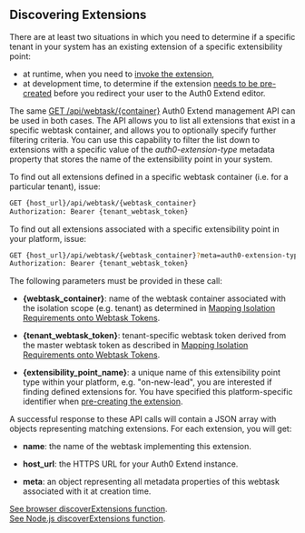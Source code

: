 ## Discovering Extensions

There are at least two situations in which you need to determine if a specific tenant in your system has an existing extension of a specific extensibility point: 

* at runtime, when you need to [invoke the extension](#invoking-extensions),
* at development time, to determine if the extension [needs to be pre-created](#creating-extensions) before you redirect your user to the Auth0 Extend editor.

The same [GET /api/webtask/{container}](https://webtask.io/docs/webtask_list) Auth0 Extend management API can be used in both cases. The API allows you to list all extensions that exist in a specific webtask container, and allows you to optionally specify further filtering criteria. You can use this capability to filter the list down to extensions with a specific value of the *auth0-extension-type* metadata property that stores the name of the extensibility point in your system. 

To find out all extensions defined in a specific webtask container (i.e. for a particular tenant), issue: 

```bash
GET {host_url}/api/webtask/{webtask_container}
Authorization: Bearer {tenant_webtask_token}
```

To find out all extensions associated with a specific extensibility point in your platform, issue:

```bash
GET {host_url}/api/webtask/{webtask_container}?meta=auth0-extension-type:{extensibility_point_name}
Authorization: Bearer {tenant_webtask_token}
```

The following parameters must be provided in these call: 

* **{webtask_container}**: name of the webtask container associated with the isolation scope (e.g. tenant) as determined in [Mapping Isolation Requirements onto Webtask Tokens](#mapping-isolation-requirements-onto-webtask-tokens).  

* **{tenant_webtask_token}**: tenant-specific webtask token derived from the master webtask token as described in [Mapping Isolation Requirements onto Webtask Tokens](#mapping-isolation-requirements-onto-webtask-tokens).  

* **{extensibility_point_name}**: a unique name of this extensibility point type within your platform, e.g. "on-new-lead", you are interested if finding defined extensions for. You have specified this platform-specific identifier when [pre-creating the extension](#creating-extensions). 

A successful response to these API calls will contain a JSON array with objects representing matching extensions. For each extension, you will get: 

* **name**: the name of the webtask implementing this extension.

* **host_url**: the HTTPS URL for your Auth0 Extend instance.

* **meta**: an object representing all metadata properties of this webtask associated with it at creation time. 

[See browser discoverExtensions function](https://github.com/auth0/extend/blob/master/samples/zerocrm/public/javascripts/extend.js#L86).  
[See Node.js discoverExtensions function](https://github.com/auth0/extend/blob/master/samples/zerocrm/lib/extend.js#L57).  
